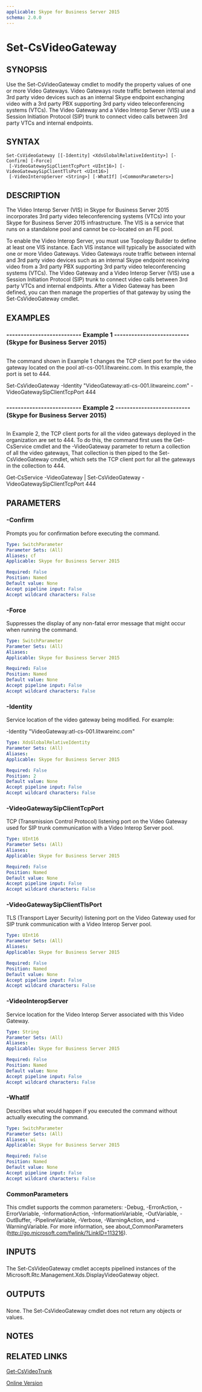 ```yaml
---
applicable: Skype for Business Server 2015
schema: 2.0.0
---
```


# Set-CsVideoGateway

## SYNOPSIS
Use the Set-CsVideoGateway cmdlet to modify the property values of one or more Video Gateways.
Video Gateways route traffic between internal and 3rd party video devices such as an internal Skype endpoint exchanging video with a 3rd party PBX supporting 3rd party video teleconferencing systems (VTCs).
The Video Gateway and a Video Interop Server (VIS) use a Session Initiation Protocol (SIP) trunk to connect video calls between 3rd party VTCs and internal endpoints.

## SYNTAX

```
Set-CsVideoGateway [[-Identity] <XdsGlobalRelativeIdentity>] [-Confirm] [-Force]
 [-VideoGatewaySipClientTcpPort <UInt16>] [-VideoGatewaySipClientTlsPort <UInt16>]
 [-VideoInteropServer <String>] [-WhatIf] [<CommonParameters>]
```

## DESCRIPTION
The Video Interop Server (VIS) in Skype for Business Server 2015 incorporates 3rd party video teleconferencing systems (VTCs) into your Skype for Business Server 2015 infrastructure.
The VIS is a service that runs on a standalone pool and cannot be co-located on an FE pool.

To enable the Video Interop Server, you must use Topology Builder to define at least one VIS instance.
Each VIS instance will typically be associated with one or more Video Gateways.
Video Gateways route traffic between internal and 3rd party video devices such as an internal Skype endpoint receiving video from a 3rd party PBX supporting 3rd party video teleconferencing systems (VTCs).
The Video Gateway and a Video Interop Server (VIS) use a Session Initiation Protocol (SIP) trunk to connect video calls between 3rd party VTCs and internal endpoints.
After a Video Gateway has been defined, you can then manage the properties of that gateway by using the Set-CsVideoGateway cmdlet.

## EXAMPLES

### -------------------------- Example 1 -------------------------- (Skype for Business Server 2015)
```

```

The command shown in Example 1 changes the TCP client port for the video gateway located on the pool atl-cs-001.litwareinc.com.
In this example, the port is set to 444.

Set-CsVideoGateway -Identity "VideoGateway:atl-cs-001.litwareinc.com" -VideoGatewaySipClientTcpPort 444

### -------------------------- Example 2 -------------------------- (Skype for Business Server 2015)
```

```

In Example 2, the TCP client ports for all the video gateways deployed in the organization are set to 444.
To do this, the command first uses the Get-CsService cmdlet and the -VideoGateway parameter to return a collection of all the video gateways, That collection is then piped to the Set-CsVideoGateway cmdlet, which sets the TCP client port for all the gateways in the collection to 444.

Get-CsService -VideoGateway | Set-CsVideoGateway -VideoGatewaySipClientTcpPort 444

## PARAMETERS

### -Confirm
Prompts you for confirmation before executing the command.

```yaml
Type: SwitchParameter
Parameter Sets: (All)
Aliases: cf
Applicable: Skype for Business Server 2015

Required: False
Position: Named
Default value: None
Accept pipeline input: False
Accept wildcard characters: False
```

### -Force
Suppresses the display of any non-fatal error message that might occur when running the command.

```yaml
Type: SwitchParameter
Parameter Sets: (All)
Aliases: 
Applicable: Skype for Business Server 2015

Required: False
Position: Named
Default value: None
Accept pipeline input: False
Accept wildcard characters: False
```

### -Identity
Service location of the video gateway being modified.
For example:

-Identity "VideoGateway:atl-cs-001.litwareinc.com"

```yaml
Type: XdsGlobalRelativeIdentity
Parameter Sets: (All)
Aliases: 
Applicable: Skype for Business Server 2015

Required: False
Position: 2
Default value: None
Accept pipeline input: False
Accept wildcard characters: False
```

### -VideoGatewaySipClientTcpPort
TCP (Transmission Control Protocol) listening port on the Video Gateway used for SIP trunk communication with a Video Interop Server pool.

```yaml
Type: UInt16
Parameter Sets: (All)
Aliases: 
Applicable: Skype for Business Server 2015

Required: False
Position: Named
Default value: None
Accept pipeline input: False
Accept wildcard characters: False
```

### -VideoGatewaySipClientTlsPort
TLS (Transport Layer Security) listening port on the Video Gateway used for SIP trunk communication with a Video Interop Server pool.

```yaml
Type: UInt16
Parameter Sets: (All)
Aliases: 
Applicable: Skype for Business Server 2015

Required: False
Position: Named
Default value: None
Accept pipeline input: False
Accept wildcard characters: False
```

### -VideoInteropServer
Service location for the Video Interop Server associated with this Video Gateway.

```yaml
Type: String
Parameter Sets: (All)
Aliases: 
Applicable: Skype for Business Server 2015

Required: False
Position: Named
Default value: None
Accept pipeline input: False
Accept wildcard characters: False
```

### -WhatIf
Describes what would happen if you executed the command without actually executing the command.

```yaml
Type: SwitchParameter
Parameter Sets: (All)
Aliases: wi
Applicable: Skype for Business Server 2015

Required: False
Position: Named
Default value: None
Accept pipeline input: False
Accept wildcard characters: False
```

### CommonParameters
This cmdlet supports the common parameters: -Debug, -ErrorAction, -ErrorVariable, -InformationAction, -InformationVariable, -OutVariable, -OutBuffer, -PipelineVariable, -Verbose, -WarningAction, and -WarningVariable. For more information, see about_CommonParameters (http://go.microsoft.com/fwlink/?LinkID=113216).

## INPUTS

###  
The Set-CsVideoGateway cmdlet accepts pipelined instances of the Microsoft.Rtc.Management.Xds.DisplayVideoGateway object.

## OUTPUTS

###  
None.
The Set-CsVideoGateway cmdlet does not return any objects or values.

## NOTES

## RELATED LINKS

[Get-CsVideoTrunk]()

[Online Version](http://technet.microsoft.com/EN-US/library/66d2593b-574a-4b0f-a7d7-dab2eba1a19d(OCS.16).aspx)

